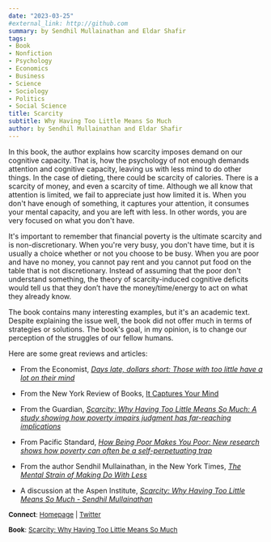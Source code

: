 ```yaml
---
date: "2023-03-25"
#external_link: http://github.com
summary: by Sendhil Mullainathan and Eldar Shafir    
tags:
- Book
- Nonfiction
- Psychology
- Economics
- Business
- Science
- Sociology
- Politics
- Social Science
title: Scarcity
subtitle: Why Having Too Little Means So Much
author: by Sendhil Mullainathan and Eldar Shafir 
---
```


In this book, the author explains how scarcity imposes demand on our cognitive capacity. That is, how the psychology of not enough demands attention and cognitive capacity, leaving us with less mind to do other things. In the case of dieting, there could be scarcity of calories.  There is a scarcity of money, and even a scarcity of time. Although we all know that attention is limited, we fail to appreciate just how limited it is. When you don't have enough of something, it captures your attention, it consumes your mental capacity, and you are left with less. In other words, you are very focused on what you don't have.

It's important to remember that financial poverty is the ultimate scarcity and is non-discretionary. When you're very busy, you don't have time, but it is usually a choice whether or not you choose to be busy. When you are poor and have no money, you cannot pay rent and you cannot put food on the table that is not discretionary. Instead of assuming that the poor don't understand something, the theory of scarcity-induced cognitive deficits would tell us that they don’t have the money/time/energy to act on what they already know.

The book contains many interesting examples, but it's an academic text. Despite explaining the issue well, the book did not offer much in terms of strategies or solutions. The book's goal, in my opinion, is to change our perception of the struggles of our fellow humans.

Here are some great reviews and articles:

- From the Economist, [_Days late, dollars short: Those with too little have a lot on their mind_](https://www.economist.com/books-and-arts/2013/08/31/days-late-dollars-short)

- From the New York Review of Books, [It Captures Your Mind](https://www.nybooks.com/articles/2013/09/26/it-captures-your-mind/)

- From the Guardian, [_Scarcity: Why Having Too Little Means So Much: A study showing how poverty impairs judgment has far-reaching implications_](https://www.theguardian.com/books/2013/sep/07/scarcity-sendhil-mullainathan-shafir-review)

- From Pacific Standard, [_How Being Poor Makes You Poor: New research shows how poverty can often be a self-perpetuating trap_](https://psmag.com/economics/poor-makes-poor-66414)

- From the author Sendhil Mullainathan, in the New York Times, [_The Mental Strain of Making Do With Less_](https://www.nytimes.com/2013/09/22/business/the-mental-strain-of-making-do-with-less.html)

- A discussion at the Aspen Institute, [_Scarcity: Why Having Too Little Means So Much - Sendhil Mullainathan_](https://www.youtube.com/watch?v=GCZAZRFSCx8&t=2816s)


<font size="2">

**Connect**: [Homepage](https://sendhil.org/) \| [Twitter](https://twitter.com/m_sendhil) 

**Book**: [Scarcity: Why Having Too Little Means So Much](https://www.amazon.com/Scarcity-Having-Little-Means-Much-ebook/dp/B00BMKOO6S) 
</font>
